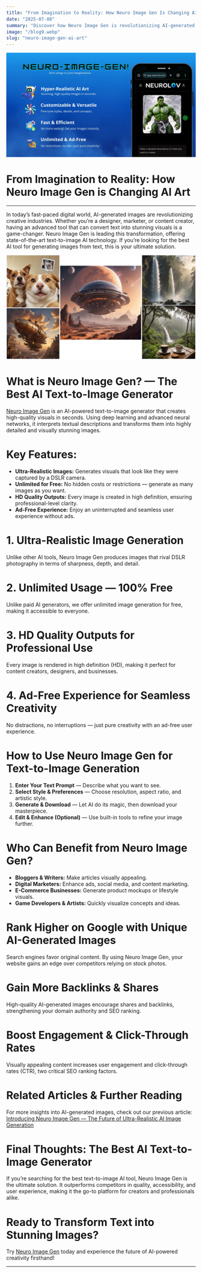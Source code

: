 ```yaml
---
title: "From Imagination to Reality: How Neuro Image Gen Is Changing AI Art"
date: "2025-07-08"
summary: "Discover how Neuro Image Gen is revolutionizing AI-generated art with free, ultra-realistic, high-definition images for everyone."
image: "/blog9.webp"
slug: "neuro-image-gen-ai-art"
---
```


![From Imagination to Reality: How Neuro Image Gen Is Changing AI Art](/blog9.webp)

# From Imagination to Reality: How Neuro Image Gen is Changing AI Art



---

In today’s fast-paced digital world, AI-generated images are revolutionizing creative industries. Whether you’re a designer, marketer, or content creator, having an advanced tool that can convert text into stunning visuals is a game-changer. Neuro Image Gen is leading this transformation, offering state-of-the-art text-to-image AI technology. If you’re looking for the best AI tool for generating images from text, this is your ultimate solution.

![Neuro Image Gen AI Art Graphic](/blog9a.webp)

# What is Neuro Image Gen? — The Best AI Text-to-Image Generator
[Neuro Image Gen](https://app.neurolov.ai/) is an AI-powered text-to-image generator that creates high-quality visuals in seconds. Using deep learning and advanced neural networks, it interprets textual descriptions and transforms them into highly detailed and visually stunning images.

# Key Features:
- **Ultra-Realistic Images:** Generates visuals that look like they were captured by a DSLR camera.
- **Unlimited for Free:** No hidden costs or restrictions — generate as many images as you want.
- **HD Quality Outputs:** Every image is created in high definition, ensuring professional-level clarity.
- **Ad-Free Experience:** Enjoy an uninterrupted and seamless user experience without ads.

# 1. Ultra-Realistic Image Generation
Unlike other AI tools, Neuro Image Gen produces images that rival DSLR photography in terms of sharpness, depth, and detail.

# 2. Unlimited Usage — 100% Free
Unlike paid AI generators, we offer unlimited image generation for free, making it accessible to everyone.

# 3. HD Quality Outputs for Professional Use
Every image is rendered in high definition (HD), making it perfect for content creators, designers, and businesses.

# 4. Ad-Free Experience for Seamless Creativity
No distractions, no interruptions — just pure creativity with an ad-free user experience.

# How to Use Neuro Image Gen for Text-to-Image Generation
1. **Enter Your Text Prompt** — Describe what you want to see.
2. **Select Style & Preferences** — Choose resolution, aspect ratio, and artistic style.
3. **Generate & Download** — Let AI do its magic, then download your masterpiece.
4. **Edit & Enhance (Optional)** — Use built-in tools to refine your image further.

# Who Can Benefit from Neuro Image Gen?
- **Bloggers & Writers:** Make articles visually appealing.
- **Digital Marketers:** Enhance ads, social media, and content marketing.
- **E-Commerce Businesses:** Generate product mockups or lifestyle visuals.
- **Game Developers & Artists:** Quickly visualize concepts and ideas.

# Rank Higher on Google with Unique AI-Generated Images
Search engines favor original content. By using Neuro Image Gen, your website gains an edge over competitors relying on stock photos.

# Gain More Backlinks & Shares
High-quality AI-generated images encourage shares and backlinks, strengthening your domain authority and SEO ranking.

# Boost Engagement & Click-Through Rates
Visually appealing content increases user engagement and click-through rates (CTR), two critical SEO ranking factors.

# Related Articles & Further Reading
For more insights into AI-generated images, check out our previous article: [Introducing Neuro Image Gen — The Future of Ultra-Realistic AI Image Generation](https://neurolov.medium.com/introducing-neuro-image-gen-the-future-of-ultra-realistic-ai-image-generation-8bc2dc1a63cd)

# Final Thoughts: The Best AI Text-to-Image Generator
If you’re searching for the best text-to-image AI tool, Neuro Image Gen is the ultimate solution. It outperforms competitors in quality, accessibility, and user experience, making it the go-to platform for creators and professionals alike.

# Ready to Transform Text into Stunning Images?
Try [Neuro Image Gen](https://app.neurolov.ai/) today and experience the future of AI-powered creativity firsthand!

---

